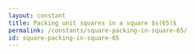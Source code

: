 ```yaml
---
layout: constant
title: Packing unit squares in a square $s(65)$
permalink: /constants/square-packing-in-square-65/
id: square-packing-in-square-65
---
```

